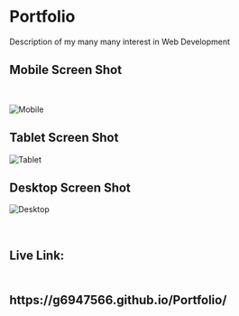 # Portfolio
Description of my many many interest in Web Development

<h2>Mobile Screen Shot</h2><br>

![Mobile](https://user-images.githubusercontent.com/62404151/83975790-bfe89000-a8c3-11ea-8070-8173130e0ffc.png)




<h2>Tablet Screen Shot</h2>

![Tablet](https://user-images.githubusercontent.com/62404151/83975785-b52dfb00-a8c3-11ea-852b-26ba4124eb21.png)



<h2>Desktop Screen Shot</h2>

![Desktop](https://user-images.githubusercontent.com/62404151/83975779-a9dacf80-a8c3-11ea-9482-4233830a291f.png)


<br>
<h2>Live Link:<h2> 
<br>https://g6947566.github.io/Portfolio/
